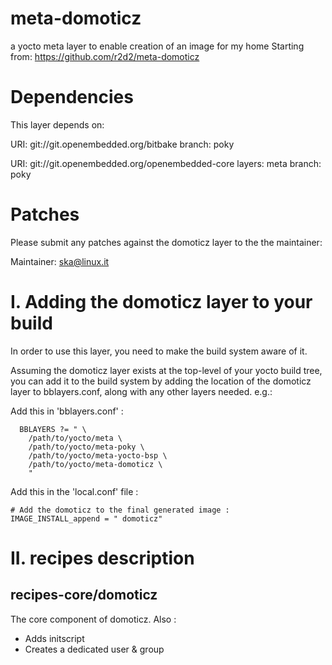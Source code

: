# meta-domoticz
a yocto meta layer to enable creation of an image for my home
Starting from:
https://github.com/r2d2/meta-domoticz

# Dependencies

This layer depends on:

  URI: git://git.openembedded.org/bitbake
  branch: poky

  URI: git://git.openembedded.org/openembedded-core
  layers: meta
  branch: poky

# Patches

Please submit any patches against the domoticz layer to the
the maintainer:

Maintainer: <ska@linux.it>


# I. Adding the domoticz layer to your build

In order to use this layer, you need to make the build system aware of
it.

Assuming the domoticz layer exists at the top-level of your
yocto build tree, you can add it to the build system by adding the
location of the domoticz layer to bblayers.conf, along with any
other layers needed. e.g.:

Add this in 'bblayers.conf' :
```
  BBLAYERS ?= " \
    /path/to/yocto/meta \
    /path/to/yocto/meta-poky \
    /path/to/yocto/meta-yocto-bsp \
    /path/to/yocto/meta-domoticz \
    "
```

Add this in the 'local.conf' file :

```
# Add the domoticz to the final generated image :
IMAGE_INSTALL_append = " domoticz"

```

# II. recipes description

## recipes-core/domoticz

  The core component of domoticz.
  Also :
  * Adds initscript
  * Creates a dedicated user & group
